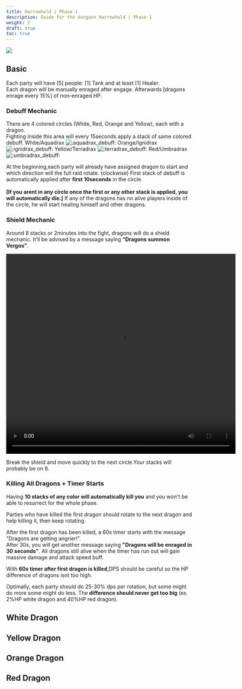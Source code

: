 ```yaml
---
title: Harrowhold | Phase 1
description: Guide for the dungeon Harrowhold | Phase 1
weight: 1
draft: true
toc: true
---
```


![](https://i.imgur.com/JgqosA2.png)
## Basic

Each party will have [5] people: [1] Tank and at least [1] Healer.<br>
Each dragon will be manually enraged after engage. Afterwards [dragons enrage every 15%] of non-enraged HP.

### Debuff Mechanic

There are 4 colored circles  (White, Red, Orange and Yellow), each with a dragon. <br>Fighting inside this area will every 15seconds apply a stack of same colored debuff. 
White/Aquadrax ![:aquadrax_debuff:](https://cdn.discordapp.com/emojis/777145915916025866.webp?size=44&quality=lossless) Orange/Ignidrax ![:ignidrax_debuff:](https://cdn.discordapp.com/emojis/777145931233230858.webp?size=44&quality=lossless) Yellow/Terradrax ![:terradrax_debuff:](https://cdn.discordapp.com/emojis/777144891859795999.webp?size=44&quality=lossless) Red/Umbradrax ![:umbradrax_debuff:](https://cdn.discordapp.com/emojis/777145944701141002.webp?size=44&quality=lossless)

At the beginning,each party will already have assigned dragon to start and which direction will the full raid rotate. (clockwise) First stack of debuff is automatically applied after **first 10seconds** in the circle.<br><br>
**[If you arent in any circle once the first or any other stack is applied, you will automatically die.]**
If any of the dragons has no alive players inside of the circle, he will start healing himself and other dragons.

### Shield Mechanic

Around 8 stacks or 2minutes into the fight, dragons will do a shield mechanic. It’ll be advised by a message saying **“Dragons summon Vergos”**.

<video controls width="620" height="540">
  <source src="https://i.imgur.com/rLpRGe0.mp4" type="video/mp4">
</video></center>

Break the shield and move quickly to the next circle.Your stacks will probably be on 9.

### Killing All Dragons + Timer Starts

Having **10 stacks of any color will automatically kill you** and you won't be able to resurrect for the whole phase.

Parties who have killed the first dragon should rotate to the next dragon and help killing it, then keep rotating.

After the first dragon has been killed, a 60s timer starts with the message "Dragons are getting angrier!". <br>
After 30s, you will get another message saying **"Dragons will be enraged in 30 seconds"**. All dragons still alive when the timer has run out will gain massive damage and attack speed buff.

With **60s timer after first dragon is killed**,DPS should be careful so the HP difference of dragons isnt too high.

Optimally, each party should do 25-30% dps per rotation, but some might do more some might do less. The **difference should never get too big** (ex. 2%HP white dragon and 40%HP red dragon).

## White Dragon

## Yellow Dragon

## Orange Dragon

## Red Dragon
